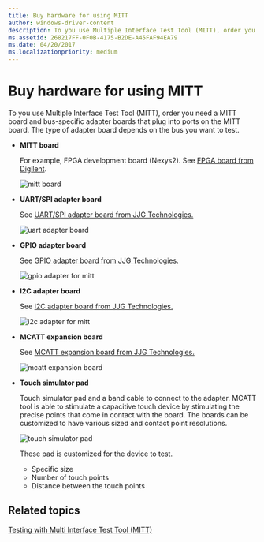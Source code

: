 ```yaml
---
title: Buy hardware for using MITT
author: windows-driver-content
description: To you use Multiple Interface Test Tool (MITT), order you need a MITT board and bus-specific adapter boards that plug into ports on the MITT board. The type of adapter board depends on the bus you want to test.
ms.assetid: 268217FF-0F0B-4175-B2DE-A45FAF94EA79
ms.date: 04/20/2017
ms.localizationpriority: medium
---
```


# Buy hardware for using MITT


To you use Multiple Interface Test Tool (MITT), order you need a MITT board and bus-specific adapter boards that plug into ports on the MITT board. The type of adapter board depends on the bus you want to test.

-   **MITT board**

    For example, FPGA development board (Nexys2). See [FPGA board from Digilent](http://www.digilentinc.com/nexys2).

    ![mitt board](images/g73a5707.jpg)

-   **UART/SPI adapter board**

    See [UART/SPI adapter board from JJG Technologies.](http://www.jjgtechnologies.com/UART-SPI.md)

    ![uart adapter board](images/uart1.png)

-   **GPIO adapter board**

    See [GPIO adapter board from JJG Technologies.](http://www.jjgtechnologies.com/GPIO.md)

    ![gpio adapter for mitt](images/gpioadapter.jpg)

-   **I2C adapter board**

    See [I2C adapter board from JJG Technologies.](http://www.jjgtechnologies.com/I2C.md)

    ![i2c adapter for mitt](images/i2cadapter.jpg)

-   **MCATT expansion board**

    See [MCATT expansion board from JJG Technologies.](http://www.jjgtechnologies.com/mcatt.md)

    ![mcatt expansion board](images/mcatt-exp.jpg)

-   **Touch simulator pad**

    Touch simulator pad and a band cable to connect to the adapter. MCATT tool is able to stimulate a capacitive touch device by stimulating the precise points that come in contact with the board. The boards can be customized to have various sized and contact point resolutions.

    ![touch simulator pad](images/touch.jpg)

    These pad is customized for the device to test.

    -   Specific size
    -   Number of touch points
    -   Distance between the touch points

## Related topics
[Testing with Multi Interface Test Tool (MITT)](https://msdn.microsoft.com/library/windows/hardware/dn919874)  



